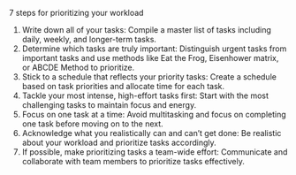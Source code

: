 7 steps for prioritizing your workload
1. Write down all of your tasks: Compile a master list of tasks including daily, weekly, and longer-term tasks.
2. Determine which tasks are truly important: Distinguish urgent tasks from important tasks and use methods like Eat the Frog, Eisenhower matrix, or ABCDE Method to prioritize.
3. Stick to a schedule that reflects your priority tasks: Create a schedule based on task priorities and allocate time for each task.
4. Tackle your most intense, high-effort tasks first: Start with the most challenging tasks to maintain focus and energy.
5. Focus on one task at a time: Avoid multitasking and focus on completing one task before moving on to the next.
6. Acknowledge what you realistically can and can’t get done: Be realistic about your workload and prioritize tasks accordingly.
7. If possible, make prioritizing tasks a team-wide effort: Communicate and collaborate with team members to prioritize tasks effectively.